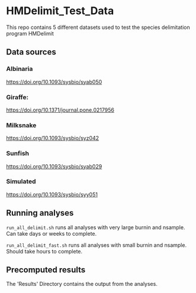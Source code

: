 # HMDelimit_Test_Data

This repo contains 5 different datasets used to test the species delimitation program HMDelimit

## Data sources

### Albinaria

https://doi.org/10.1093/sysbio/syab050

### Giraffe:

https://doi.org/10.1371/journal.pone.0217956

### Milksnake

https://doi.org/10.1093/sysbio/syz042

### Sunfish

https://doi.org/10.1093/sysbio/syab029

### Simulated

https://doi.org/10.1093/sysbio/syy051

## Running analyses

`run_all_delimit.sh`
runs all analyses with very large burnin and nsample. Can take days or weeks to complete.

`run_all_delimit_fast.sh`
runs all analyses with small burnin and nsample. Should take hours to complete.

## Precomputed results

The 'Results' Directory contains the output from the analyses.